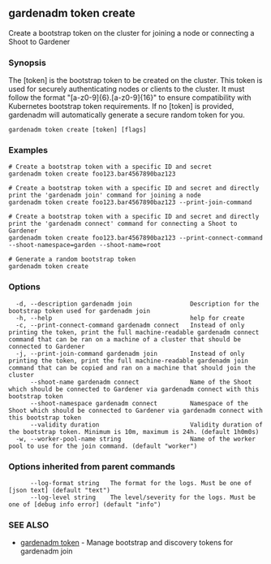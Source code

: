 ## gardenadm token create

Create a bootstrap token on the cluster for joining a node or connecting a Shoot to Gardener

### Synopsis

The [token] is the bootstrap token to be created on the cluster.
This token is used for securely authenticating nodes or clients to the cluster.
It must follow the format "[a-z0-9]{6}.[a-z0-9]{16}" to ensure compatibility with Kubernetes bootstrap token requirements.
If no [token] is provided, gardenadm will automatically generate a secure random token for you.

```
gardenadm token create [token] [flags]
```

### Examples

```
# Create a bootstrap token with a specific ID and secret
gardenadm token create foo123.bar4567890baz123

# Create a bootstrap token with a specific ID and secret and directly print the 'gardenadm join' command for joining a node
gardenadm token create foo123.bar4567890baz123 --print-join-command

# Create a bootstrap token with a specific ID and secret and directly print the 'gardenadm connect' command for connecting a Shoot to Gardener
gardenadm token create foo123.bar4567890baz123 --print-connect-command --shoot-namespace=garden --shoot-name=root

# Generate a random bootstrap token
gardenadm token create
```

### Options

```
  -d, --description gardenadm join                Description for the bootstrap token used for gardenadm join
  -h, --help                                      help for create
  -c, --print-connect-command gardenadm connect   Instead of only printing the token, print the full machine-readable gardenadm connect command that can be ran on a machine of a cluster that should be connected to Gardener
  -j, --print-join-command gardenadm join         Instead of only printing the token, print the full machine-readable gardenadm join command that can be copied and ran on a machine that should join the cluster
      --shoot-name gardenadm connect              Name of the Shoot which should be connected to Gardener via gardenadm connect with this bootstrap token
      --shoot-namespace gardenadm connect         Namespace of the Shoot which should be connected to Gardener via gardenadm connect with this bootstrap token
      --validity duration                         Validity duration of the bootstrap token. Minimum is 10m, maximum is 24h. (default 1h0m0s)
  -w, --worker-pool-name string                   Name of the worker pool to use for the join command. (default "worker")
```

### Options inherited from parent commands

```
      --log-format string   The format for the logs. Must be one of [json text] (default "text")
      --log-level string    The level/severity for the logs. Must be one of [debug info error] (default "info")
```

### SEE ALSO

* [gardenadm token](gardenadm_token.md)	 - Manage bootstrap and discovery tokens for gardenadm join

